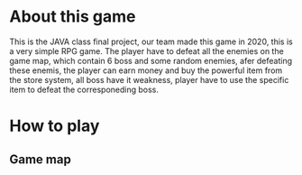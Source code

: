 # About this game
This is the JAVA class final project, our team made this game in 2020, this is a very simple RPG game. The player have to defeat all the enemies on the game map, 
which contain 6 boss and some random enemies, afer defeating these enemis, the player can earn money and buy the powerful item from the store system, all boss have it weakness, 
player have to use the specific item to defeat the corresponeding boss.

# How to play
## Game map

